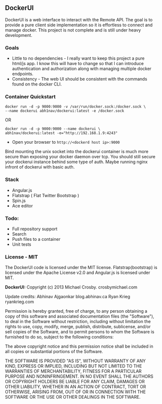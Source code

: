 ## DockerUI

DockerUI is a web interface to interact with the Remote API.  The goal is to provide a pure client side implementation so it is effortless to connect and manage docker.  This project is not complete and is still under heavy development.

### Goals
* Little to no dependencies - I really want to keep this project a pure html/js app.  I know this will have to change so that I can introduce authentication and authorization along with managing multiple docker endpoints. 
* Consistency - The web UI should be consistent with the commands found on the docker CLI.

### Container Quickstart 

```
docker run -d -p 9000:9000 -v /var/run/docker.sock:/docker.sock \
--name dockerui abh1nav/dockerui:latest -e /docker.sock
```

OR

```
docker run -d -p 9000:9000 --name dockerui \
abh1nav/dockerui:latest -e="http://192.168.1.9:4243"
```

* Open your browser to `http://<dockerd host ip>:9000`

Bind mounting the unix socket into the dockerui container is much more secure than exposing your docker 
daemon over tcp.  You should still secure your dockerui instance behind some type of auth.  Maybe running 
nginx infront of dockerui with basic auth.

### Stack
* Angular.js
* Flatstrap ( Flat Twitter Bootstrap )
* Spin.js
* Ace editor

### Todo:
* Full repository support
* Search
* Push files to a container
* Unit tests

### License - MIT
The DockerUI code is licensed under the MIT license. Flatstrap(bootstrap) is licensed under the Apache License v2.0 and Angular.js is licensed under MIT.

**DockerUI:**
Copyright (c) 2013 Michael Crosby. crosbymichael.com

Update credits:
Abhinav Ajgaonkar blog.abhinav.ca
Ryan Krieg ryankrieg.com

Permission is hereby granted, free of charge, to any person
obtaining a copy of this software and associated documentation 
files (the "Software"), to deal in the Software without 
restriction, including without limitation the rights to use, copy, 
modify, merge, publish, distribute, sublicense, and/or sell copies 
of the Software, and to permit persons to whom the Software is 
furnished to do so, subject to the following conditions:

The above copyright notice and this permission notice shall be 
included in all copies or substantial portions of the Software.

THE SOFTWARE IS PROVIDED "AS IS", WITHOUT WARRANTY OF ANY KIND,
EXPRESS OR IMPLIED,
INCLUDING BUT NOT LIMITED TO THE WARRANTIES OF MERCHANTABILITY, 
FITNESS FOR A PARTICULAR PURPOSE AND NONINFRINGEMENT. 
IN NO EVENT SHALL THE AUTHORS OR COPYRIGHT 
HOLDERS BE LIABLE FOR ANY CLAIM, 
DAMAGES OR OTHER LIABILITY, 
WHETHER IN AN ACTION OF CONTRACT, 
TORT OR OTHERWISE, 
ARISING FROM, OUT OF OR IN CONNECTION WITH 
THE SOFTWARE OR THE USE OR OTHER DEALINGS IN THE SOFTWARE.
